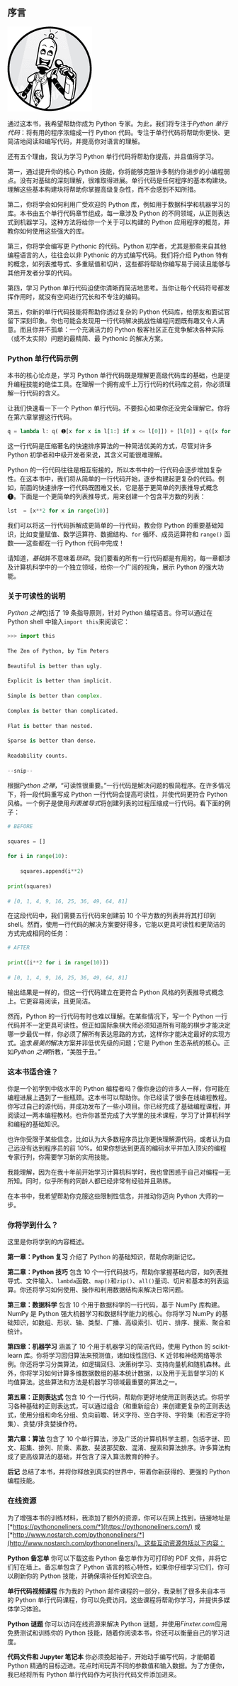## 序言

![图片](img/comm-1.jpg)

通过这本书，我希望帮助你成为 Python 专家。为此，我们将专注于*Python 单行代码*：将有用的程序浓缩成一行 Python 代码。专注于单行代码将帮助你更快、更简洁地阅读和编写代码，并提高你对语言的理解。

还有五个理由，我认为学习 Python 单行代码将帮助你提高，并且值得学习。

第一，通过提升你的核心 Python 技能，你将能够克服许多制约你进步的小编程弱点。没有对基础的深刻理解，很难取得进展。单行代码是任何程序的基本构建块。理解这些基本构建块将帮助你掌握高级复杂性，而不会感到不知所措。

第二，你将学会如何利用广受欢迎的 Python 库，例如用于数据科学和机器学习的库。本书由五个单行代码章节组成，每一章涉及 Python 的不同领域，从正则表达式到机器学习。这种方法将给你一个关于可以构建的 Python 应用程序的概览，并教你如何使用这些强大的库。

第三，你将学会编写更 Pythonic 的代码。Python 初学者，尤其是那些来自其他编程语言的人，往往会以非 Pythonic 的方式编写代码。我们将介绍 Python 特有的概念，如列表推导式、多重赋值和切片，这些都将帮助你编写易于阅读且能够与其他开发者分享的代码。

第四，学习 Python 单行代码迫使你清晰而简洁地思考。当你让每个代码符号都发挥作用时，就没有空间进行冗长和不专注的编码。

第五，你新的单行代码技能将帮助你透过复杂的 Python 代码库，给朋友和面试官留下深刻印象。你也可能会发现用一行代码解决挑战性编程问题既有趣又令人满意。而且你并不孤单：一个充满活力的 Python 极客社区正在竞争解决各种实际（或不太实际）问题的最精简、最 Pythonic 的解决方案。

### **Python 单行代码示例**

本书的核心论点是，学习 Python 单行代码既是理解更高级代码库的基础，也是提升编程技能的绝佳工具。在理解一个拥有成千上万行代码的代码库之前，你必须理解一行代码的含义。

让我们快速看一下一个 Python 单行代码。不要担心如果你还没完全理解它。你将在第六章掌握这行代码。

```py
q = lambda l: q( ➊[x for x in l[1:] if x <= l[0]]) + [l[0]] + q([x for x in l if x > l[0]]) if l else []
```

这一行代码是压缩著名的快速排序算法的一种简洁优美的方式，尽管对许多 Python 初学者和中级开发者来说，其含义可能很难理解。

Python 的一行代码往往是相互衔接的，所以本书中的一行代码会逐步增加复杂性。在这本书中，我们将从简单的一行代码开始，逐步构建起更复杂的代码。例如，前面的快速排序一行代码既困难又长，它是基于更简单的列表推导式概念 ➊。下面是一个更简单的列表推导式，用来创建一个包含平方数的列表：

```py
lst  = [x**2 for x in range(10)]
```

我们可以将这一行代码拆解成更简单的一行代码，教会你 Python 的重要基础知识，比如变量赋值、数学运算符、数据结构、`for` 循环、成员运算符和 `range()` 函数——这些都在一行 Python 代码中完成！

请知道，*基础*并不意味着*琐碎*。我们要看的所有一行代码都是有用的，每一章都涉及计算机科学中的一个独立领域，给你一个广阔的视角，展示 Python 的强大功能。

### **关于可读性的说明**

*Python 之禅*包括了 19 条指导原则，针对 Python 编程语言。你可以通过在 Python shell 中输入`import this`来阅读它：

```py
>>> import this

The Zen of Python, by Tim Peters

Beautiful is better than ugly.

Explicit is better than implicit.

Simple is better than complex.

Complex is better than complicated.

Flat is better than nested.

Sparse is better than dense.

Readability counts.

--snip--
```

根据*Python 之禅*，“可读性很重要。”一行代码是解决问题的极简程序。在许多情况下，将一段代码重写成 Python 一行代码会提高可读性，并使代码更符合 Python 风格。一个例子是使用*列表推导式*将创建列表的过程压缩成一行代码。看下面的例子：

```py
# BEFORE

squares = []

for i in range(10):

    squares.append(i**2)

print(squares)

# [0, 1, 4, 9, 16, 25, 36, 49, 64, 81]
```

在这段代码中，我们需要五行代码来创建前 10 个平方数的列表并将其打印到 shell。然而，使用一行代码的解决方案要好得多，它能以更具可读性和更简洁的方式完成相同的任务：

```py
# AFTER

print([i**2 for i in range(10)])

# [0, 1, 4, 9, 16, 25, 36, 49, 64, 81]
```

输出结果是一样的，但这一行代码建立在更符合 Python 风格的列表推导式概念上。它更容易阅读，且更简洁。

然而，Python 的一行代码有时也难以理解。在某些情况下，写一个 Python 一行代码并不一定更具可读性。但正如国际象棋大师必须知道所有可能的棋步才能决定哪一步最优一样，你必须了解所有表达思路的方式，这样你才能决定最好的实现方式。追求*最美的*解决方案并非低优先级的问题；它是 Python 生态系统的核心。正如*Python 之禅*所教，“美胜于丑。”

### **这本书适合谁？**

你是一个初学到中级水平的 Python 编程者吗？像你身边的许多人一样，你可能在编程进展上遇到了一些瓶颈。这本书可以帮助你。你已经读了很多在线编程教程。你写过自己的源代码，并成功发布了一些小项目。你已经完成了基础编程课程，并阅读过一两本编程教材。也许你甚至完成了大学里的技术课程，学习了计算机科学和编程的基础知识。

也许你受限于某些信念，比如认为大多数程序员比你更快理解源代码，或者认为自己远没有达到程序员的前 10%。如果你想达到更高的编码水平并加入顶尖的编程专家行列，你需要学习新的实用技能。

我能理解，因为在我十年前开始学习计算机科学时，我也曾困惑于自己对编程一无所知。同时，似乎所有的同龄人都已经非常有经验并且熟练。

在本书中，我希望帮助你克服这些限制性信念，并推动你迈向 Python 大师的一步。

### **你将学到什么？**

这里是你将学到的内容概述。

**第一章：Python 复习** 介绍了 Python 的基础知识，帮助你刷新记忆。

**第二章：Python 技巧** 包含 10 个一行代码技巧，帮助你掌握基础内容，如列表推导式、文件输入、`lambda`函数、`map()`和`zip()`、`all()`量词、切片和基本的列表运算。你还将学习如何使用、操作和利用数据结构来解决日常问题。

**第三章：数据科学** 包含 10 个用于数据科学的一行代码，基于 NumPy 库构建。NumPy 是 Python 强大机器学习和数据科学能力的核心。你将学习 NumPy 的基础知识，如数组、形状、轴、类型、广播、高级索引、切片、排序、搜索、聚合和统计。

**第四章：机器学习** 涵盖了 10 个用于机器学习的简洁代码，使用 Python 的 scikit-learn 库。你将学习回归算法来预测值，诸如线性回归、K 近邻和神经网络等示例。你还将学习分类算法，如逻辑回归、决策树学习、支持向量机和随机森林。此外，你将学习如何计算多维数据数组的基本统计数据，以及用于无监督学习的 K 均值算法。这些算法和方法是机器学习领域最重要的算法之一。

**第五章：正则表达式** 包含 10 个一行代码，帮助你更好地使用正则表达式。你将学习各种基础的正则表达式，可以通过组合（和重新组合）来创建更复杂的正则表达式，使用分组和命名分组、负向前瞻、转义字符、空白字符、字符集（和否定字符集）、贪婪/非贪婪操作符。

**第六章：算法** 包含了 10 个单行算法，涉及广泛的计算机科学主题，包括字谜、回文、超集、排列、阶乘、素数、斐波那契数、混淆、搜索和算法排序。许多算法构成了更高级算法的基础，并包含了深入算法教育的种子。

**后记** 总结了本书，并将你释放到真实的世界中，带着你新获得的、更强的 Python 编程技能。

### **在线资源**

为了增强本书的训练材料，我添加了额外的资源，你可以在网上找到，链接地址是 [*https://pythononeliners.com/*](https://pythononeliners.com/) 或 [*http://www.nostarch.com/pythononeliners/*](http://www.nostarch.com/pythononeliners/)。这些互动资源包括以下内容：

**Python 备忘单** 你可以下载这些 Python 备忘单作为可打印的 PDF 文件，并将它们钉在墙上。备忘单包含了 Python 语言的核心特性，如果你仔细学习它们，你可以刷新你的 Python 技能，并确保填补任何知识空白。

**单行代码视频课程** 作为我的 Python 邮件课程的一部分，我录制了很多来自本书的 Python 单行代码课程，你可以免费访问。这些课程将帮助你学习，并提供多媒体学习体验。

**Python 谜题** 你可以访问在线资源来解决 Python 谜题，并使用*Finxter.com*应用免费测试和训练你的 Python 技能，随着你阅读本书，你还可以衡量自己的学习进度。

**代码文件和 Jupyter 笔记本** 你必须挽起袖子，开始动手编写代码，才能朝着 Python 精通的目标迈进。花点时间玩弄不同的参数值和输入数据。为了方便你，我已经将所有 Python 单行代码作为可执行代码文件添加进来。
